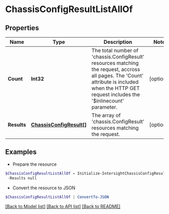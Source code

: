 # ChassisConfigResultListAllOf
## Properties

Name | Type | Description | Notes
------------ | ------------- | ------------- | -------------
**Count** | **Int32** | The total number of &#39;chassis.ConfigResult&#39; resources matching the request, accross all pages. The &#39;Count&#39; attribute is included when the HTTP GET request includes the &#39;$inlinecount&#39; parameter. | [optional] 
**Results** | [**ChassisConfigResult[]**](ChassisConfigResult.md) | The array of &#39;chassis.ConfigResult&#39; resources matching the request. | [optional] 

## Examples

- Prepare the resource
```powershell
$ChassisConfigResultListAllOf = Initialize-IntersightChassisConfigResultListAllOf  -Count null `
 -Results null
```

- Convert the resource to JSON
```powershell
$ChassisConfigResultListAllOf | ConvertTo-JSON
```

[[Back to Model list]](../README.md#documentation-for-models) [[Back to API list]](../README.md#documentation-for-api-endpoints) [[Back to README]](../README.md)

